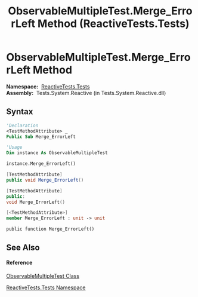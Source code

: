﻿---
title: ObservableMultipleTest.Merge_ErrorLeft Method  (ReactiveTests.Tests)
TOCTitle: Merge_ErrorLeft Method
ms:assetid: M:ReactiveTests.Tests.ObservableMultipleTest.Merge_ErrorLeft
ms:mtpsurl: https://msdn.microsoft.com/en-us/library/reactivetests.tests.observablemultipletest.merge_errorleft(v=VS.103)
ms:contentKeyID: 36619859
ms.date: 06/28/2011
mtps_version: v=VS.103
f1_keywords:
- ReactiveTests.Tests.ObservableMultipleTest.Merge_ErrorLeft
dev_langs:
- CSharp
- JScript
- VB
- FSharp
- c++
---

# ObservableMultipleTest.Merge\_ErrorLeft Method

**Namespace:**  [ReactiveTests.Tests](hh289046\(v=vs.103\).md)  
**Assembly:**  Tests.System.Reactive (in Tests.System.Reactive.dll)

## Syntax

``` vb
'Declaration
<TestMethodAttribute> _
Public Sub Merge_ErrorLeft
```

``` vb
'Usage
Dim instance As ObservableMultipleTest

instance.Merge_ErrorLeft()
```

``` csharp
[TestMethodAttribute]
public void Merge_ErrorLeft()
```

``` c++
[TestMethodAttribute]
public:
void Merge_ErrorLeft()
```

``` fsharp
[<TestMethodAttribute>]
member Merge_ErrorLeft : unit -> unit 
```

``` jscript
public function Merge_ErrorLeft()
```

## See Also

#### Reference

[ObservableMultipleTest Class](hh303586\(v=vs.103\).md)

[ReactiveTests.Tests Namespace](hh289046\(v=vs.103\).md)

